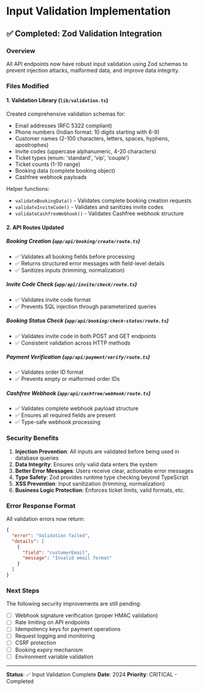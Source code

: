 # Input Validation Implementation

## ✅ Completed: Zod Validation Integration

### Overview
All API endpoints now have robust input validation using Zod schemas to prevent injection attacks, malformed data, and improve data integrity.

### Files Modified

#### 1. **Validation Library** (`lib/validation.ts`)
Created comprehensive validation schemas for:
- Email addresses (RFC 5322 compliant)
- Phone numbers (Indian format: 10 digits starting with 6-9)
- Customer names (2-100 characters, letters, spaces, hyphens, apostrophes)
- Invite codes (uppercase alphanumeric, 4-20 characters)
- Ticket types (enum: 'standard', 'vip', 'couple')
- Ticket counts (1-10 range)
- Booking data (complete booking object)
- Cashfree webhook payloads

Helper functions:
- `validateBookingData()` - Validates complete booking creation requests
- `validateInviteCode()` - Validates and sanitizes invite codes
- `validateCashfreeWebhook()` - Validates Cashfree webhook structure

#### 2. **API Routes Updated**

##### **Booking Creation** (`app/api/booking/create/route.ts`)
- ✅ Validates all booking fields before processing
- ✅ Returns structured error messages with field-level details
- ✅ Sanitizes inputs (trimming, normalization)

##### **Invite Code Check** (`app/api/invite/check/route.ts`)
- ✅ Validates invite code format
- ✅ Prevents SQL injection through parameterized queries

##### **Booking Status Check** (`app/api/booking/check-status/route.ts`)
- ✅ Validates invite code in both POST and GET endpoints
- ✅ Consistent validation across HTTP methods

##### **Payment Verification** (`app/api/payment/verify/route.ts`)
- ✅ Validates order ID format
- ✅ Prevents empty or malformed order IDs

##### **Cashfree Webhook** (`app/api/cashfree/webhook/route.ts`)
- ✅ Validates complete webhook payload structure
- ✅ Ensures all required fields are present
- ✅ Type-safe webhook processing

### Security Benefits

1. **Injection Prevention**: All inputs are validated before being used in database queries
2. **Data Integrity**: Ensures only valid data enters the system
3. **Better Error Messages**: Users receive clear, actionable error messages
4. **Type Safety**: Zod provides runtime type checking beyond TypeScript
5. **XSS Prevention**: Input sanitization (trimming, normalization)
6. **Business Logic Protection**: Enforces ticket limits, valid formats, etc.

### Error Response Format

All validation errors now return:
```json
{
  "error": "Validation failed",
  "details": [
    {
      "field": "customerEmail",
      "message": "Invalid email format"
    }
  ]
}
```

### Next Steps

The following security improvements are still pending:
- [ ] Webhook signature verification (proper HMAC validation)
- [ ] Rate limiting on API endpoints
- [ ] Idempotency keys for payment operations
- [ ] Request logging and monitoring
- [ ] CSRF protection
- [ ] Booking expiry mechanism
- [ ] Environment variable validation

---

**Status**: ✅ Input Validation Complete
**Date**: 2024
**Priority**: CRITICAL - Completed
